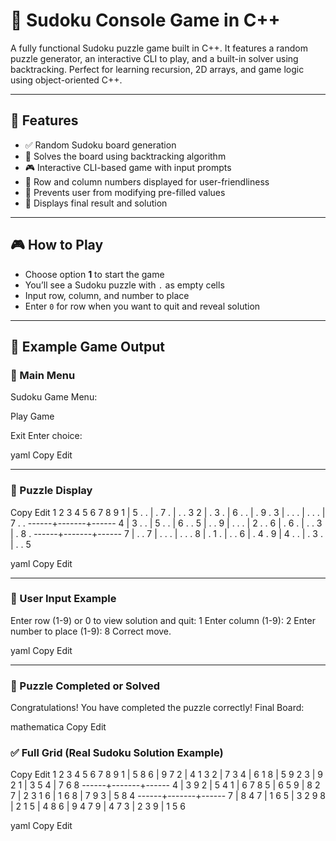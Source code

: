 # 🧩 Sudoku Console Game in C++

A fully functional Sudoku puzzle game built in C++. It features a random puzzle generator, an interactive CLI to play, and a built-in solver using backtracking. Perfect for learning recursion, 2D arrays, and game logic using object-oriented C++.

---

## 📌 Features

- ✅ Random Sudoku board generation
- 🧠 Solves the board using backtracking algorithm
- 🎮 Interactive CLI-based game with input prompts
- 🧾 Row and column numbers displayed for user-friendliness
- 🚫 Prevents user from modifying pre-filled values
- 🏁 Displays final result and solution

---

## 🎮 How to Play

- Choose option **1** to start the game
- You’ll see a Sudoku puzzle with `.` as empty cells
- Input row, column, and number to place
- Enter `0` for row when you want to quit and reveal solution

---

## 🧪 Example Game Output

### 🧾 Main Menu
Sudoku Game Menu:

Play Game

Exit
Enter choice:

yaml
Copy
Edit

---

### 🧩 Puzzle Display
Copy
Edit
1 2 3   4 5 6   7 8 9 
1 | 5 . . | . 7 . | . . 3
2 | . 3 . | 6 . . | . 9 .
3 | . . . | . . . | 7 . .
------+-------+------
4 | 3 . . | 5 . . | 6 . .
5 | . . 9 | . . . | 2 . .
6 | . 6 . | . . 3 | . 8 .
------+-------+------
7 | . . 7 | . . . | . . .
8 | . 1 . | . . 6 | . 4 .
9 | 4 . . | . 3 . | . . 5

yaml
Copy
Edit

---

### 🎯 User Input Example
Enter row (1-9) or 0 to view solution and quit: 1
Enter column (1-9): 2
Enter number to place (1-9): 8
Correct move.

yaml
Copy
Edit

---

### 🏁 Puzzle Completed or Solved
Congratulations! You have completed the puzzle correctly!
Final Board:

mathematica
Copy
Edit

### ✅ Full Grid (Real Sudoku Solution Example)
Copy
Edit
1 2 3   4 5 6   7 8 9 
1 | 5 8 6 | 9 7 2 | 4 1 3
2 | 7 3 4 | 6 1 8 | 5 9 2
3 | 9 2 1 | 3 5 4 | 7 6 8
------+-------+------
4 | 3 9 2 | 5 4 1 | 6 7 8
5 | 6 5 9 | 8 2 7 | 2 3 1
6 | 1 6 8 | 7 9 3 | 5 8 4
------+-------+------
7 | 8 4 7 | 1 6 5 | 3 2 9
8 | 2 1 5 | 4 8 6 | 9 4 7
9 | 4 7 3 | 2 3 9 | 1 5 6

yaml
Copy
Edit
